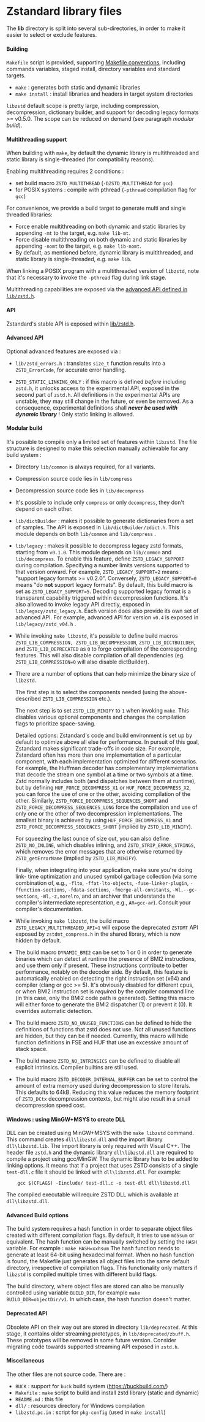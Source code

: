 Zstandard library files
================================

The __lib__ directory is split into several sub-directories,
in order to make it easier to select or exclude features.


#### Building

`Makefile` script is provided, supporting [Makefile conventions](https://www.gnu.org/prep/standards/html_node/Makefile-Conventions.html#Makefile-Conventions),
including commands variables, staged install, directory variables and standard targets.
- `make` : generates both static and dynamic libraries
- `make install` : install libraries and headers in target system directories

`libzstd` default scope is pretty large, including compression, decompression, dictionary builder,
and support for decoding legacy formats >= v0.5.0.
The scope can be reduced on demand (see paragraph _modular build_).


#### Multithreading support

When building with `make`, by default the dynamic library is multithreaded and static library is single-threaded (for compatibility reasons).

Enabling multithreading requires 2 conditions :
- set build macro `ZSTD_MULTITHREAD` (`-DZSTD_MULTITHREAD` for `gcc`)
- for POSIX systems : compile with pthread (`-pthread` compilation flag for `gcc`)

For convenience, we provide a build target to generate multi and single threaded libraries:
- Force enable multithreading on both dynamic and static libraries by appending `-mt` to the target, e.g. `make lib-mt`.
- Force disable multithreading on both dynamic and static libraries by appending `-nomt` to the target, e.g. `make lib-nomt`.
- By default, as mentioned before, dynamic library is multithreaded, and static library is single-threaded, e.g. `make lib`.

When linking a POSIX program with a multithreaded version of `libzstd`,
note that it's necessary to invoke the `-pthread` flag during link stage.

Multithreading capabilities are exposed
via the [advanced API defined in `lib/zstd.h`](https://github.com/facebook/zstd/blob/v1.4.3/lib/zstd.h#L351).


#### API

Zstandard's stable API is exposed within [lib/zstd.h](zstd.h).


#### Advanced API

Optional advanced features are exposed via :

- `lib/zstd_errors.h` : translates `size_t` function results
                        into a `ZSTD_ErrorCode`, for accurate error handling.

- `ZSTD_STATIC_LINKING_ONLY` : if this macro is defined _before_ including `zstd.h`,
                          it unlocks access to the experimental API,
                          exposed in the second part of `zstd.h`.
                          All definitions in the experimental APIs are unstable,
                          they may still change in the future, or even be removed.
                          As a consequence, experimental definitions shall ___never be used with dynamic library___ !
                          Only static linking is allowed.


#### Modular build

It's possible to compile only a limited set of features within `libzstd`.
The file structure is designed to make this selection manually achievable for any build system :

- Directory `lib/common` is always required, for all variants.

- Compression source code lies in `lib/compress`

- Decompression source code lies in `lib/decompress`

- It's possible to include only `compress` or only `decompress`, they don't depend on each other.

- `lib/dictBuilder` : makes it possible to generate dictionaries from a set of samples.
        The API is exposed in `lib/dictBuilder/zdict.h`.
        This module depends on both `lib/common` and `lib/compress` .

- `lib/legacy` : makes it possible to decompress legacy zstd formats, starting from `v0.1.0`.
        This module depends on `lib/common` and `lib/decompress`.
        To enable this feature, define `ZSTD_LEGACY_SUPPORT` during compilation.
        Specifying a number limits versions supported to that version onward.
        For example, `ZSTD_LEGACY_SUPPORT=2` means : "support legacy formats >= v0.2.0".
        Conversely, `ZSTD_LEGACY_SUPPORT=0` means "do __not__ support legacy formats".
        By default, this build macro is set as `ZSTD_LEGACY_SUPPORT=5`.
        Decoding supported legacy format is a transparent capability triggered within decompression functions.
        It's also allowed to invoke legacy API directly, exposed in `lib/legacy/zstd_legacy.h`.
        Each version does also provide its own set of advanced API.
        For example, advanced API for version `v0.4` is exposed in `lib/legacy/zstd_v04.h` .

- While invoking `make libzstd`, it's possible to define build macros
        `ZSTD_LIB_COMPRESSION, ZSTD_LIB_DECOMPRESSION`, `ZSTD_LIB_DICTBUILDER`,
        and `ZSTD_LIB_DEPRECATED` as `0` to forgo compilation of the
        corresponding features. This will also disable compilation of all
        dependencies (eg. `ZSTD_LIB_COMPRESSION=0` will also disable
        dictBuilder).

- There are a number of options that can help minimize the binary size of
  `libzstd`.

  The first step is to select the components needed (using the above-described
  `ZSTD_LIB_COMPRESSION` etc.).

  The next step is to set `ZSTD_LIB_MINIFY` to `1` when invoking `make`. This
  disables various optional components and changes the compilation flags to
  prioritize space-saving.

  Detailed options: Zstandard's code and build environment is set up by default
  to optimize above all else for performance. In pursuit of this goal, Zstandard
  makes significant trade-offs in code size. For example, Zstandard often has
  more than one implementation of a particular component, with each
  implementation optimized for different scenarios. For example, the Huffman
  decoder has complementary implementations that decode the stream one symbol at
  a time or two symbols at a time. Zstd normally includes both (and dispatches
  between them at runtime), but by defining `HUF_FORCE_DECOMPRESS_X1` or
  `HUF_FORCE_DECOMPRESS_X2`, you can force the use of one or the other, avoiding
  compilation of the other. Similarly, `ZSTD_FORCE_DECOMPRESS_SEQUENCES_SHORT`
  and `ZSTD_FORCE_DECOMPRESS_SEQUENCES_LONG` force the compilation and use of
  only one or the other of two decompression implementations. The smallest
  binary is achieved by using `HUF_FORCE_DECOMPRESS_X1` and
  `ZSTD_FORCE_DECOMPRESS_SEQUENCES_SHORT` (implied by `ZSTD_LIB_MINIFY`).

  For squeezing the last ounce of size out, you can also define
  `ZSTD_NO_INLINE`, which disables inlining, and `ZSTD_STRIP_ERROR_STRINGS`,
  which removes the error messages that are otherwise returned by
  `ZSTD_getErrorName` (implied by `ZSTD_LIB_MINIFY`).

  Finally, when integrating into your application, make sure you're doing link-
  time optimization and unused symbol garbage collection (via some combination of,
  e.g., `-flto`, `-ffat-lto-objects`, `-fuse-linker-plugin`,
  `-ffunction-sections`, `-fdata-sections`, `-fmerge-all-constants`,
  `-Wl,--gc-sections`, `-Wl,-z,norelro`, and an archiver that understands
  the compiler's intermediate representation, e.g., `AR=gcc-ar`). Consult your
  compiler's documentation.

- While invoking `make libzstd`, the build macro `ZSTD_LEGACY_MULTITHREADED_API=1`
  will expose the deprecated `ZSTDMT` API exposed by `zstdmt_compress.h` in
  the shared library, which is now hidden by default.

- The build macro `DYNAMIC_BMI2` can be set to 1 or 0 in order to generate binaries
  which can detect at runtime the presence of BMI2 instructions, and use them only if present.
  These instructions contribute to better performance, notably on the decoder side.
  By default, this feature is automatically enabled on detecting
  the right instruction set (x64) and compiler (clang or gcc >= 5).
  It's obviously disabled for different cpus,
  or when BMI2 instruction set is _required_ by the compiler command line
  (in this case, only the BMI2 code path is generated).
  Setting this macro will either force to generate the BMI2 dispatcher (1)
  or prevent it (0). It overrides automatic detection.

- The build macro `ZSTD_NO_UNUSED_FUNCTIONS` can be defined to hide the definitions of functions
  that zstd does not use. Not all unused functions are hidden, but they can be if needed.
  Currently, this macro will hide function definitions in FSE and HUF that use an excessive
  amount of stack space.

- The build macro `ZSTD_NO_INTRINSICS` can be defined to disable all explicit intrinsics.
  Compiler builtins are still used.

- The build macro `ZSTD_DECODER_INTERNAL_BUFFER` can be set to control
  the amount of extra memory used during decompression to store literals.
  This defaults to 64kB.  Reducing this value reduces the memory footprint of
  `ZSTD_DCtx` decompression contexts,
  but might also result in a small decompression speed cost.


#### Windows : using MinGW+MSYS to create DLL

DLL can be created using MinGW+MSYS with the `make libzstd` command.
This command creates `dll\libzstd.dll` and the import library `dll\libzstd.lib`.
The import library is only required with Visual C++.
The header file `zstd.h` and the dynamic library `dll\libzstd.dll` are required to
compile a project using gcc/MinGW.
The dynamic library has to be added to linking options.
It means that if a project that uses ZSTD consists of a single `test-dll.c`
file it should be linked with `dll\libzstd.dll`. For example:
```
    gcc $(CFLAGS) -Iinclude/ test-dll.c -o test-dll dll\libzstd.dll
```
The compiled executable will require ZSTD DLL which is available at `dll\libzstd.dll`.


#### Advanced Build options

The build system requires a hash function in order to
separate object files created with different compilation flags.
By default, it tries to use `md5sum` or equivalent.
The hash function can be manually switched by setting the `HASH` variable.
For example : `make HASH=xxhsum`
The hash function needs to generate at least 64-bit using hexadecimal format.
When no hash function is found,
the Makefile just generates all object files into the same default directory,
irrespective of compilation flags.
This functionality only matters if `libzstd` is compiled multiple times
with different build flags.

The build directory, where object files are stored
can also be manually controlled using variable `BUILD_DIR`,
for example `make BUILD_DIR=objectDir/v1`.
In which case, the hash function doesn't matter.


#### Deprecated API

Obsolete API on their way out are stored in directory `lib/deprecated`.
At this stage, it contains older streaming prototypes, in `lib/deprecated/zbuff.h`.
These prototypes will be removed in some future version.
Consider migrating code towards supported streaming API exposed in `zstd.h`.


#### Miscellaneous

The other files are not source code. There are :

 - `BUCK` : support for `buck` build system (https://buckbuild.com/)
 - `Makefile` : `make` script to build and install zstd library (static and dynamic)
 - `README.md` : this file
 - `dll/` : resources directory for Windows compilation
 - `libzstd.pc.in` : script for `pkg-config` (used in `make install`)
